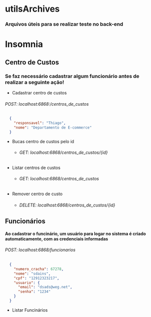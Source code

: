 # utilsArchives
### Arquivos úteis para se realizar teste no back-end
# Insomnia
  ## Centro de Custos 
  ### Se faz necessário cadastrar algum funcionário antes de realizar a seguinte ação!
  * Cadastrar centro de custos  
  ###### POST: localhost:6868:/centros_de_custos
  ```json
    {
      "responsavel": "Thiago",
      "nome": "Departamento de E-commerce"
    }
  ```
  * Bucas centro de custos pelo id 
    * ###### GET: localhost:6868/centros_de_custos/{id}
  * Listar centros de custos   
    * ###### GET: localhost:6868/centros_de_custos
  * Remover centro de custo 
    * ###### DELETE: localhost:6868/centros_de_custos/{id} 
  ## Funcionários 
  #### Ao cadastrar o funcinário, um usuário para logar no sistema é criado automaticamente, com as credenciais informadas
  ###### POST: localhost:6868/funcionarios
  ```json
    {
      "numero_cracha": 67278,
      "nome": "sdains",
      "cpf": "12912323217",
      "usuario": {
        "email": "dsads@weg.net",
        "senha": "1234"
      }
    }
  ```
  * Listar Funcinários
  
